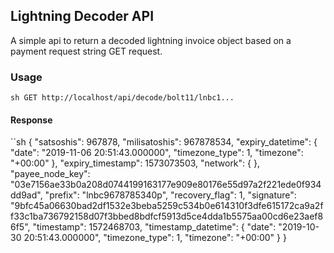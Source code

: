 ## Lightning Decoder API

A simple api to return a decoded lightning invoice object based on a payment request string GET request.

### Usage

`sh
GET http://localhost/api/decode/bolt11/lnbc1...
`

#### Response

``sh
{
"satsoshis": 967878,
"milisatoshis": 967878534,
"expiry_datetime": {
"date": "2019-11-06 20:51:43.000000",
"timezone_type": 1,
"timezone": "+00:00"
},
"expiry_timestamp": 1573073503,
"network": { },
"payee_node_key": "03e7156ae33b0a208d0744199163177e909e80176e55d97a2f221ede0f934dd9ad",
"prefix": "lnbc9678785340p",
"recovery_flag": 1,
"signature": "9bfc45a06630bad2df1532e3beba5259c534b0e614310f3dfe615172ca9a2ff33c1ba736792158d07f3bbed8bdfcf5913d5ce4dda1b5575aa00cd6e23aef86f5",
"timestamp": 1572468703,
"timestamp_datetime": {
"date": "2019-10-30 20:51:43.000000",
"timezone_type": 1,
"timezone": "+00:00"
}
}
